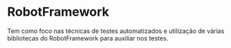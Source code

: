 # RobotFramework
Tem como foco nas técnicas de testes automatizados e utilização de várias bibliotecas do RobotFramework para auxiliar nos testes.

